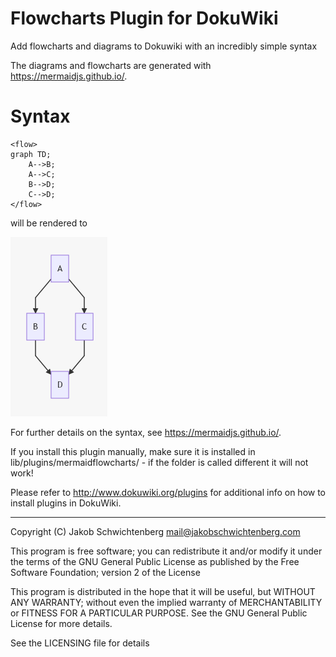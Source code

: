 # Flowcharts Plugin for DokuWiki
Add flowcharts and diagrams to Dokuwiki with an incredibly simple syntax

The diagrams and flowcharts are generated with https://mermaidjs.github.io/. 

# Syntax

```
<flow>
graph TD;
    A-->B;
    A-->C;
    B-->D;
    C-->D;
</flow>
```

will be rendered to

![example diagram](examplediagram.png)


For further details on the syntax, see https://mermaidjs.github.io/.

If you install this plugin manually, make sure it is installed in
lib/plugins/mermaidflowcharts/ - if the folder is called different it
will not work!

Please refer to http://www.dokuwiki.org/plugins for additional info
on how to install plugins in DokuWiki.

----
Copyright (C) Jakob Schwichtenberg <mail@jakobschwichtenberg.com>

This program is free software; you can redistribute it and/or modify
it under the terms of the GNU General Public License as published by
the Free Software Foundation; version 2 of the License

This program is distributed in the hope that it will be useful,
but WITHOUT ANY WARRANTY; without even the implied warranty of
MERCHANTABILITY or FITNESS FOR A PARTICULAR PURPOSE.  See the
GNU General Public License for more details.

See the LICENSING file for details
